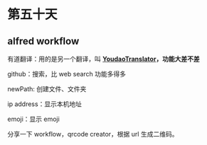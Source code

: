 # 第五十天

## alfred workflow

有道翻译：用的是另一个翻译，叫 **[YoudaoTranslator](https://github.com/wensonsmith/YoudaoTranslator)，功能大差不差**

github：搜索，比 web search 功能多得多

newPath: 创建文件、文件夹

ip address：显示本机地址

emoji：显示 emoji

分享一下 workflow，qrcode creator，根据 url 生成二维码。
